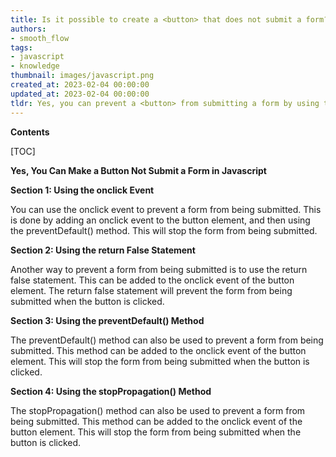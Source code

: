 ```yaml
---
title: Is it possible to create a <button> that does not submit a form?
authors:
- smooth_flow
tags:
- javascript
- knowledge
thumbnail: images/javascript.png
created_at: 2023-02-04 00:00:00
updated_at: 2023-02-04 00:00:00
tldr: Yes, you can prevent a <button> from submitting a form by using the `event.preventDefault()` method in the button`s click event listener.
---
```


**Contents**

[TOC]

**Yes, You Can Make a Button Not Submit a Form in Javascript**

**Section 1: Using the onclick Event**

You can use the onclick event to prevent a form from being submitted. This is done by adding an onclick event to the button element, and then using the preventDefault() method. This will stop the form from being submitted.

**Section 2: Using the return False Statement**

Another way to prevent a form from being submitted is to use the return false statement. This can be added to the onclick event of the button element. The return false statement will prevent the form from being submitted when the button is clicked.

**Section 3: Using the preventDefault() Method**

The preventDefault() method can also be used to prevent a form from being submitted. This method can be added to the onclick event of the button element. This will stop the form from being submitted when the button is clicked.

**Section 4: Using the stopPropagation() Method**

The stopPropagation() method can also be used to prevent a form from being submitted. This method can be added to the onclick event of the button element. This will stop the form from being submitted when the button is clicked.
